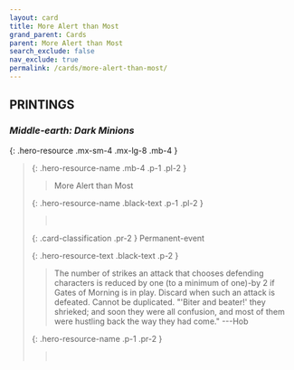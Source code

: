 ```yaml
---
layout: card
title: More Alert than Most
grand_parent: Cards
parent: More Alert than Most
search_exclude: false
nav_exclude: true
permalink: /cards/more-alert-than-most/
---
```


## PRINTINGS


### _Middle-earth: Dark Minions_

{: .hero-resource .mx-sm-4 .mx-lg-8 .mb-4 }
> {: .hero-resource-name .mb-4 .p-1 .pl-2 }
> > <div class="card-mp"></div>
> > <div class="card-name">More Alert than Most</div>
>
> {: .hero-resource-name .black-text .p-1 .pl-2 }
> > &nbsp;
>
> {: .card-classification .pr-2 }
> Permanent-event
>
> {: .hero-resource-text .black-text .p-2 }
> > The number of strikes an attack that chooses defending characters is reduced by one (to a minimum of one)-by 2 if Gates of Morning is in play. Discard when such an attack is defeated. Cannot be duplicated.   "'Biter and beater!' they shrieked; and soon they were all confusion, and most of them were hustling back the way they had come." ---Hob 
> 
> {: .hero-resource-name .p-1 .pr-2 }
> > <div class="card-shield"></div>
> > <div class="card-corruption">&nbsp;</div>
